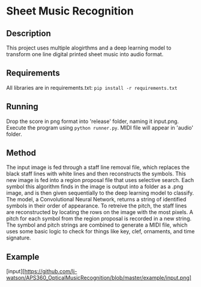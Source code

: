 # Sheet Music Recognition

## Description

This project uses multiple alogirthms and a deep learning model to transform one line digital printed sheet music into audio format.

## Requirements

All libraries are in requirements.txt: `pip install -r requirements.txt`

## Running

Drop the score in png format into 'release' folder, naming it input.png. Execute the program using `python runner.py`. MIDI file will appear in 'audio' folder.

## Method

The input image is fed through a staff line removal file, which replaces the black staff lines with white lines and then reconstructs the symbols. This new image is fed into a region proposal file that uses selective search. Each symbol this algorithm finds in the image is output into a folder as a .png image, and is then given sequentially to the deep learning model to classify. The model, a Convolutional Neural Network, returns a string of identified symbols in their order of appearance. To retreive the pitch, the staff lines are reconstructed by locating the rows on the image with the most pixels. A pitch for each symbol from the region proposal is recorded in a new string. The symbol and pitch strings are combined to generate a MIDI file, which uses some basic logic to check for things like key, clef, ornaments, and time signature. 

## Example

[input][https://github.com/lj-watson/APS360_OpticalMusicRecognition/blob/master/example/input.png]
